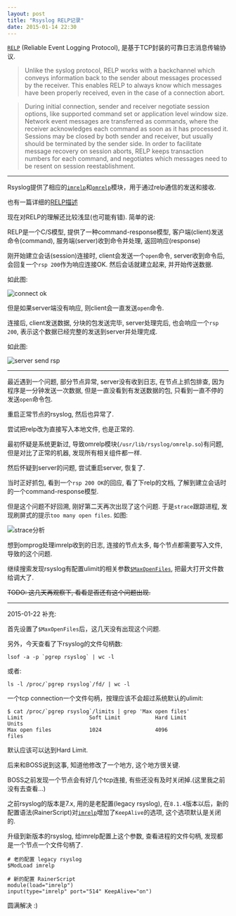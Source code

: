 ```yaml
---
layout: post
title: "Rsyslog RELP记录"
date: 2015-01-14 22:30
---
```


[`RELP`](http://en.wikipedia.org/wiki/Reliable_Event_Logging_Protocol) (Reliable Event Logging Protocol), 是基于TCP封装的可靠日志消息传输协议.

> Unlike the syslog protocol, RELP works with a backchannel which conveys information back to the sender about messages processed by the receiver. This enables RELP to always know which messages have been properly received, even in the case of a connection abort.

<!-- -->

> During initial connection, sender and receiver negotiate session options, like supported command set or application level window size. Network event messages are transferred as commands, where the receiver acknowledges each command as soon as it has processed it. Sessions may be closed by both sender and receiver, but usually should be terminated by the sender side. In order to facilitate message recovery on session aborts, RELP keeps transaction numbers for each command, and negotiates which messages need to be resent on session reestablishment.

---

Rsyslog提供了相应的[`imrelp`](http://www.rsyslog.com/doc/imrelp.html)和[`omrelp`](http://www.rsyslog.com/doc/omrelp.html)模块，用于通过relp通信的发送和接收.

也有一篇详细的[RELP描述](http://www.rsyslog.com/doc/relp.html)

现在对RELP的理解还比较浅显(也可能有错). 简单的说:

RELP是一个C/S模型, 提供了一种command-response模型, 客户端(client)发送命令(command), 服务端(server)收到命令并处理, 返回响应(response)

刚开始建立会话(session)连接时, client会发送一个`open`命令, server收到命令后, 会回复一个`rsp 200`作为响应连接OK. 然后会话就建立起来, 并开始传送数据.

如此图:

![connect ok](https://tankywoo-wb.b0.upaiyun.com/rsyslog-relp-connect.png)

但是如果server端没有响应, 则client会一直发送`open`命令.

连接后, client发送数据, 分块的包发送完毕, server处理完后, 也会响应一个`rsp 200`, 表示这个数据已经完整的发送到server并处理完成.

如此图:

![server send rsp](https://tankywoo-wb.b0.upaiyun.com/rsyslog-relp-send-ok.png)

---

最近遇到一个问题, 部分节点异常, server没有收到日志, 在节点上抓包排查, 因为程序是一分钟发送一次数据, 但是一直没看到有发送数据的包, 只看到一直不停的发送`open`命令包.

重启正常节点的rsyslog, 然后也异常了.

尝试把relp改为直接写入本地文件, 也是正常的.

最初怀疑是系统更新过, 导致omrelp模块(`/usr/lib/rsyslog/omrelp.so`)有问题, 但是对比了正常的机器, 发现所有相关组件都一样.

然后怀疑到server的问题, 尝试重启server, 恢复了.

当时正好抓包, 看到一个`rsp 200 OK`的回应, 看了下relp的文档, 了解到建立会话时的一个command-response模型.

但是这个问题不好回溯, 刚好第二天再次出现了这个问题. 于是`strace`跟踪进程, 发现刷屏式的提示`too many open files`. 如图:

![strace分析](https://tankywoo-wb.b0.upaiyun.com/rsyslog-relp-strace-cap.png)

想到omprog处理imrelp收到的日志, 连接的节点太多, 每个节点都需要写入文件, 导致的这个问题.

继续搜索发现rsyslog有配置ulimit的相关参数[`$MaxOpenFiles`](http://www.rsyslog.com/doc/rsconf1_maxopenfiles.html), 把最大打开文件数给调大了.

<strike>TODO: 这几天再观察下, 看看是否还有这个问题出现.</strike>

---

2015-01-22 补充:

首先设置了`$MaxOpenFiles`后，这几天没有出现这个问题.

另外，今天查看了下rsyslog的文件句柄数:

    lsof -a -p `pgrep rsyslog` | wc -l

或者:

    ls -l /proc/`pgrep rsyslog`/fd/ | wc -l

一个tcp connection一个文件句柄，按理应该不会超过系统默认的ulimit:

    $ cat /proc/`pgrep rsyslog`/limits | grep 'Max open files'
    Limit                     Soft Limit           Hard Limit           Units
    Max open files            1024                 4096                 files

默认应该可以达到Hard Limit.

后来和BOSS说到这事, 知道他修改了一个地方, 这个地方很关键.

BOSS之前发现一个节点会有好几个tcp连接, 有些还没有及时关闭掉.(这里我之前没有去查看...)

之前rsyslog的版本是7.x, 用的是老配置(legacy rsyslog), 在`8.1.4`版本以后，新的配置语法(RainerScript)对[`imrelp`](http://www.rsyslog.com/doc/imrelp.html)增加了`KeepAlive`的选项, 这个选项默认是关闭的.

升级到新版本的rsyslog, 给imrelp配置上这个参数, 查看进程的文件句柄, 发现都是一个节点一个文件句柄了.

    # 老的配置 legacy rsyslog
    $ModLoad imrelp

    # 新的配置 RainerScript
    module(load="imrelp")
    input(type="imrelp" port="514" KeepAlive="on")

圆满解决 :)

